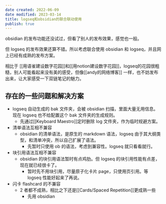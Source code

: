 ```yaml
---
date created: 2022-06-09
date modified: 2023-03-14
title: logseq和obsidian的联合联动使用
publish: true
---
```


obsidian 的发布功能还没试过，但看了别人的发布效果，感觉也一般。

但 logseq 的发布效果还算不错。所以考虑联合使用 obsidian 和 logseq，并且网上已经有成熟的发布方案。

相比于 [[用语雀建设数字花园]]和[[用notion建设数字花园]]，logseq的花园很粗糙，别人可能看起来没有美的感受，但像[[andy的网络博客]] 一样，也不妨发布出来，让大家感受一下双链笔记的魅力。

## 存在的一些问题和解决方案

- logseq 自动生成的 bak 文件夹，会被 obsidian 扫描，里面大量无用信息。现在 logseq 也不给配置这个 bak 文件夹的生成规则。
	- 先通过[[Keyboard Maestro]]定时删除 log 文件夹，作为临时规避方案。
- 清单语法互相不兼容
	- obsidian 的清单语法，是原生的 markdown 语法，logseq 由于其大纲类型，和清单冲突，所以自己扩展了语法。
		- 先暂时只使用 ob 的语法，考虑到兼容性。logseq 就只看看就行。
- 块引用语法互相不兼容
	- obsidian 的块引用语法暂时有点鸡肋。但 logseq 的块引用性能有点差，现在就已经很卡了。
		- 暂时先不用块引用，尽量原子化卡片 page，只使用页引用。等 logseq 性能好起来了再说。
- 闪卡 flashcard 的不兼容
	- 2 者都不成熟，相比之下还是[[Cards/Spaced Repetition]]更成熟一些
		- 先用 obsidian